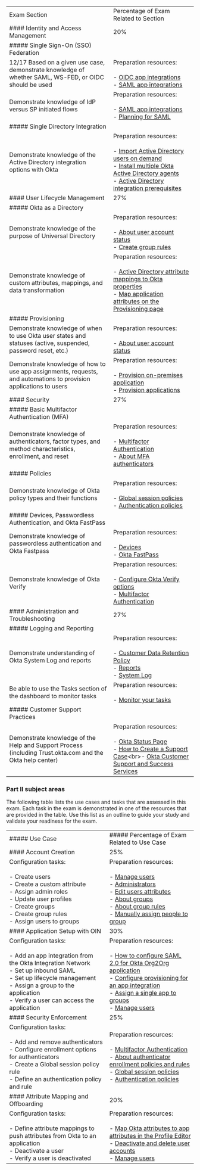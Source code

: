 
|                                                                                                                   |                                                                                                                                                                                                                                                                                                                                                                                                                                                                  |
| ----------------------------------------------------------------------------------------------------------------- | ---------------------------------------------------------------------------------------------------------------------------------------------------------------------------------------------------------------------------------------------------------------------------------------------------------------------------------------------------------------------------------------------------------------------------------------------------------------- |
| Exam Section                                                                                                      | Percentage of Exam Related to Section                                                                                                                                                                                                                                                                                                                                                                                                                            |
| #### Identity and Access Management                                                                               | 20%                                                                                                                                                                                                                                                                                                                                                                                                                                                              |
| ##### Single Sign-On (SSO) Federation                                                                             |                                                                                                                                                                                                                                                                                                                                                                                                                                                                  |
| 12/17 Based on a given use case, demonstrate knowledge of whether SAML, WS-FED, or OIDC should be used            | Preparation resources:<br><br>- [OIDC app integrations](https://help.okta.com/oie/en-us/Content/Topics/Apps/apps-about-oidc.htm?cshid=ext_apps_about_oidc)<br>- [SAML app integrations](https://help.okta.com/okta_help.htm?id=ext-apps-about-saml)                                                                                                                                                                                                              |
| Demonstrate knowledge of IdP versus SP initiated flows                                                            | Preparation resources:<br><br>- [SAML app integrations](https://help.okta.com/oie/en-us/Content/Topics/Apps/apps-about-saml.htm?cshid=ext-apps-about-saml)<br>- [Planning for SAML](https://developer.okta.com/docs/concepts/saml/#planning-for-saml)                                                                                                                                                                                                            |
| ##### Single Directory Integration                                                                                |                                                                                                                                                                                                                                                                                                                                                                                                                                                                  |
| Demonstrate knowledge of the Active Directory integration options with Okta                                       | Preparation resources:<br><br>- [Import Active Directory users on demand](https://help.okta.com/okta_help.htm?id=ext-ad-agent-import-users)<br>- [Install multiple Okta Active Directory agents](https://help.okta.com/oie/en-us/Content/Topics/Directory/ad-agent-install-multiple.htm?cshid=ext-install-multiple-AD-agents)<br>- [Active Directory integration prerequisites](https://help.okta.com/en-us/Content/Topics/Directory/ad-agent-prerequisites.htm) |
| #### User Lifecycle Management                                                                                    | 27%                                                                                                                                                                                                                                                                                                                                                                                                                                                              |
| ##### Okta as a Directory                                                                                         |                                                                                                                                                                                                                                                                                                                                                                                                                                                                  |
| Demonstrate knowledge of the purpose of Universal Directory                                                       | Preparation resources:<br><br>- [About user account status](https://help.okta.com/oie/en-us/Content/Topics/users-groups-profiles/usgp-end-user-states.htm?cshid=ext_end_user_states)<br>- [Create group rules](https://help.okta.com/oie/en-us/Content/Topics/users-groups-profiles/usgp-about-group-rules.htm?cshid=ext_Create_Group_Rules)                                                                                                                     |
| Demonstrate knowledge of custom attributes, mappings, and data transformation                                     | Preparation resources:<br><br>- [Active Directory attribute mappings to Okta properties](https://help.okta.com/okta_help.htm?type=oie&id=ext_Directory_AD_Field_Mappings)<br>- [Map application attributes on the Provisioning page](https://help.okta.com/oie/en-us/Content/Topics/users-groups-profiles/usgp-map-attributes-provisioning.htm?cshid=ext_app_map)                                                                                                |
| ##### Provisioning                                                                                                |                                                                                                                                                                                                                                                                                                                                                                                                                                                                  |
| Demonstrate knowledge of when to use Okta user states and statuses (active, suspended, password reset, etc.)      | Preparation resources:<br><br>- [About user account status](https://help.okta.com/oie/en-us/Content/Topics/users-groups-profiles/usgp-end-user-states.htm?cshid=ext_end_user_states)                                                                                                                                                                                                                                                                             |
| Demonstrate knowledge of how to use app assignments, requests, and automations to provision applications to users | Preparation resources:<br><br>- [Provision on-premises application](https://help.okta.com/oie/en-us/Content/Topics/Provisioning/opp/OPP-main.htm?cshid=ext_OPP_configure)<br>- [Provision applications](https://help.okta.com/oie/en-us/Content/Topics/Apps/Provisioning_Deprovisioning_Overview.htm?cshid=ext_Provisioning_Deprovisioning_Overview)                                                                                                             |
| #### Security                                                                                                     | 27%                                                                                                                                                                                                                                                                                                                                                                                                                                                              |
| ##### Basic Multifactor Authentication (MFA)                                                                      |                                                                                                                                                                                                                                                                                                                                                                                                                                                                  |
| Demonstrate knowledge of authenticators, factor types, and method characteristics, enrollment, and reset          | Preparation resources:<br><br>- [Multifactor Authentication](https://help.okta.com/oie/en-us/Content/Topics/identity-engine/authenticators/about-authenticators.htm?cshid=ext-about-authenticators)<br>- [About MFA authenticators](https://help.okta.com/oie/en-us/Content/Topics/identity-engine/authenticators/configure-authenticators.htm)                                                                                                                  |
| ##### Policies                                                                                                    |                                                                                                                                                                                                                                                                                                                                                                                                                                                                  |
| Demonstrate knowledge of Okta policy types and their functions                                                    | Preparation resources:<br><br>- [Global session policies](https://help.okta.com/oie/en-us/Content/Topics/identity-engine/policies/about-okta-sign-on-policies.htm?cshid=ext-about-osop)<br>- [Authentication policies](https://help.okta.com/oie/en-us/Content/Topics/identity-engine/policies/about-app-sign-on-policies.htm?cshid=ext-about-asop)                                                                                                              |
| ##### Devices, Passwordless Authentication, and Okta FastPass                                                     |                                                                                                                                                                                                                                                                                                                                                                                                                                                                  |
| Demonstrate knowledge of passwordless authentication and Okta Fastpass                                            | Preparation resources:<br><br>- [Devices](https://help.okta.com/oie/en-us/Content/Topics/identity-engine/devices/devices-main.htm?cshid=ext-devices-main)<br>- [Okta FastPass](https://help.okta.com/oie/en-us/Content/Topics/identity-engine/devices/fp/fp-main.htm)                                                                                                                                                                                            |
| Demonstrate knowledge of Okta Verify                                                                              | Preparation resources:<br><br>- [Configure Okta Verify options](https://help.okta.com/oie/en-us/Content/Topics/identity-engine/authenticators/configure-okta-verify-options.htm)<br>- [Multifactor Authentication](https://help.okta.com/oie/en-us/Content/Topics/identity-engine/authenticators/about-authenticators.htm?cshid=ext-about-authenticators)                                                                                                        |
| #### Administration and Troubleshooting                                                                           | 27%                                                                                                                                                                                                                                                                                                                                                                                                                                                              |
| ##### Logging and Reporting                                                                                       |                                                                                                                                                                                                                                                                                                                                                                                                                                                                  |
| Demonstrate understanding of Okta System Log and reports                                                          | Preparation resources:<br><br>- [Customer Data Retention Policy](https://support.okta.com/help/s/article/Customer-Data-Retention-Policy?language=en_US)<br>- [Reports](https://help.okta.com/oie/en-us/Content/Topics/Reports/report-types.htm?cshid=ext-report-types)<br>- [System Log](https://help.okta.com/oie/en-us/Content/Topics/Reports/Reports_SysLog.htm?cshid=ext_Reports_SysLog)                                                                     |
| Be able to use the Tasks section of the dashboard to monitor tasks                                                | Preparation resources:<br><br>- [Monitor your tasks](https://help.okta.com/oie/en-us/Content/Topics/Dashboard/monitor-your-tasks.htm?cshid=ext-monitor-your-tasks)                                                                                                                                                                                                                                                                                               |
| ##### Customer Support Practices                                                                                  |                                                                                                                                                                                                                                                                                                                                                                                                                                                                  |
| Demonstrate knowledge of the Help and Support Process (including Trust.okta.com and the Okta help center)         | Preparation resources:<br><br>- [Okta Status Page](https://status.okta.com/)<br>- [How to Create a Support Case](https://support.okta.com/help/s/article/How-to-Create-a-Support-Case?)<br>- [Okta Customer Support and Success Services](https://www.okta.com/support-terms/)                                                                                                                                                                                   |

### Part II subject areas

The following table lists the use cases and tasks that are assessed in this exam. Each task in the exam is demonstrated in one of the resources that are provided in the table. Use this list as an outline to guide your study and validate your readiness for the exam.

|   |   |
|---|---|
|##### Use Case|##### Percentage of Exam Related to Use Case|
|#### Account Creation|25%|
|Configuration tasks:<br><br>- Create users<br>- Create a custom attribute<br>- Assign admin roles<br>- Update user profiles<br>- Create groups<br>- Create group rules<br>- Assign users to groups|Preparation resources:<br><br>- [Manage users](https://help.okta.com/oie/en-us/Content/Topics/users-groups-profiles/usgp-people.htm?cshid=ext_Directory_People)<br>- [Administrators](https://help.okta.com/oie/en-us/Content/Topics/Security/Administrators.htm?cshid=ext_Administrators)<br>- [Edit users attributes](https://help.okta.com/oie/en-us/Content/Topics/users-groups-profiles/usgp-edit-user-attributes.htm?cshid=ext-usgp-edit-user-attributes)<br>- [About groups](https://help.okta.com/oie/en-us/Content/Topics/users-groups-profiles/usgp-about-groups.htm?cshid=ext_Directory_Groups)<br>- [About group rules](https://help.okta.com/oie/en-us/Content/Topics/users-groups-profiles/usgp-about-group-rules.htm?cshid=ext_Group_Rules)<br>- [Manually assign people to group](https://help.okta.com/oie/en-us/Content/Topics/users-groups-profiles/usgp-assign-group-people.htm?cshid=ext-usgp-assign-group-people)|
|#### Application Setup with OIN|30%|
|Configuration tasks:<br><br>- Add an app integration from the Okta Integration Network<br>- Set up inbound SAML<br>- Set up lifecycle management<br>- Assign a group to the application<br>- Verify a user can access the application|Preparation resources:<br><br>- [How to configure SAML 2.0 for Okta Org2Org application](https://saml-doc.okta.com/SAML_Docs/Configure-SAML-2.0-for-Org2Org.html)<br>- [Configure provisioning for an app integration](https://help.okta.com/oie/en-us/Content/Topics/Provisioning/lcm/lcm-provision-application.htm?cshid=ext_prov_lcm_prov_app)<br>- [Assign a single app to groups](https://help.okta.com/oie/en-us/Content/Topics/users-groups-profiles/usgp-assign-app-group.htm?cshid=ext-usgp-assign-app-group)<br>- [Manage users](https://help.okta.com/oie/en-us/Content/Topics/users-groups-profiles/usgp-people.htm?cshid=ext_Directory_People)|
|#### Security Enforcement|25%|
|Configuration tasks:<br><br>- Add and remove authenticators<br>- Configure enrollment options for authenticators<br>- Create a Global session policy rule<br>- Define an authentication policy and rule|Preparation resources:<br><br>- [Multifactor Authentication](https://help.okta.com/oie/en-us/Content/Topics/identity-engine/authenticators/about-authenticators.htm?cshid=ext-about-authenticators)<br>- [About authenticator enrollment policies and rules](https://help.okta.com/oie/en-us/Content/Topics/identity-engine/policies/about-mfa-enrollment-policies.htm?cshid=ext-about-mfa-enrol-policies)<br>- [Global session policies](https://help.okta.com/oie/en-us/Content/Topics/identity-engine/policies/about-okta-sign-on-policies.htm?cshid=ext-about-osop)<br>- [Authentication policies](https://help.okta.com/oie/en-us/Content/Topics/identity-engine/policies/about-app-sign-on-policies.htm?cshid=ext-about-asop)|
|#### Attribute Mapping and Offboarding|20%|
|Configuration tasks:<br><br>- Define attribute mappings to push attributes from Okta to an application<br>- Deactivate a user<br>- Verify a user is deactivated|Preparation resources:<br><br>- [Map Okta attributes to app attributes in the Profile Editor](https://help.okta.com/oie/en-us/Content/Topics/users-groups-profiles/usgp-map-attributes.htm?cshid=csh-usgp-map-attributes)<br>- [Deactivate and delete user accounts](https://help.okta.com/okta_help.htm?type=oie&id=ext-usgp-deactivate-user-account)<br>- [Manage users](https://help.okta.com/oie/en-us/Content/Topics/users-groups-profiles/usgp-people.htm?cshid=ext_Directory_People)|